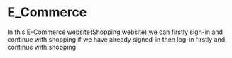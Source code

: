# E_Commerce
In this E-Commerce website(Shopping website) we can firstly sign-in and continue with shopping if we have already signed-in then log-in firstly and continue with shopping

